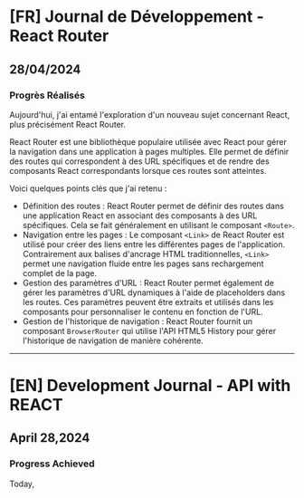 # [FR] Journal de Développement -React Router

## 28/04/2024

### Progrès Réalisés

Aujourd'hui, j'ai entamé l'exploration d'un nouveau sujet concernant React, plus précisément React Router.

React Router est une bibliothèque populaire utilisée avec React pour gérer la navigation dans une application à pages multiples. Elle permet de définir des routes qui correspondent à des URL spécifiques et de rendre des composants React correspondants lorsque ces routes sont atteintes.

Voici quelques points clés que j'ai retenu :

- Définition des routes : React Router permet de définir des routes dans une application React en associant des composants à des URL spécifiques. Cela se fait généralement en utilisant le composant `<Route>`.
- Navigation entre les pages : Le composant `<Link>` de React Router est utilisé pour créer des liens entre les différentes pages de l'application. Contrairement aux balises d'ancrage HTML traditionnelles, `<Link>` permet une navigation fluide entre les pages sans rechargement complet de la page.
- Gestion des paramètres d'URL : React Router permet également de gérer les paramètres d'URL dynamiques à l'aide de placeholders dans les routes. Ces paramètres peuvent être extraits et utilisés dans les composants pour personnaliser le contenu en fonction de l'URL.
- Gestion de l'historique de navigation : React Router fournit un composant `BrowserRouter` qui utilise l'API HTML5 History pour gérer l'historique de navigation de manière cohérente.

---

# [EN] Development Journal - API with REACT

## April 28,2024

### Progress Achieved

Today,
